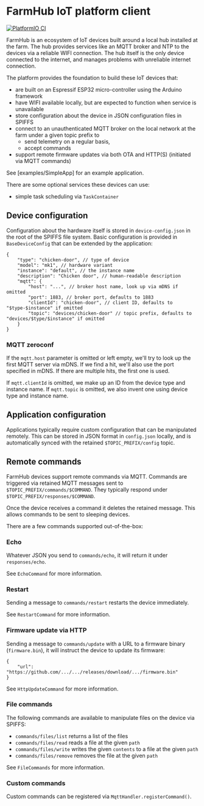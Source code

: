 # FarmHub IoT platform client

[![PlatformIO CI](https://github.com/kivancsikert/farmhub-client/actions/workflows/build.yml/badge.svg)](https://github.com/kivancsikert/farmhub-client/actions/workflows/build.yml)

FarmHub is an ecosystem of IoT devices built around a local hub installed at the farm.
The hub provides services like an MQTT broker and NTP to the devices via a reliable WIFI connection.
The hub itself is the only device connected to the internet, and manages problems with unreliable internet connection.

The platform provides the foundation to build these IoT devices that:

- are built on an Espressif ESP32 micro-controller using the Arduino framework
- have WIFI available locally, but are expected to function when service is unavailable
- store configuration about the device in JSON configuration files in SPIFFS
- connect to an unauthenticated MQTT broker on the local network at the farm under a given topic prefix to
  - send telemetry on a regular basis,
  - accept commands
- support remote firmware updates via both OTA and HTTP(S) (initiated via MQTT commands)

See [examples/SimpleApp] for an example application.

There are some optional services these devices can use:

- simple task scheduling via `TaskContainer`

## Device configuration

Configuration about the hardware itself is stored in `device-config.json` in the root of the SPIFFS file system.
Basic configuration is provided in `BaseDeviceConfig` that can be extended by the application:

```jsonc
{
    "type": "chicken-door", // type of device
    "model": "mk1", // hardware variant
    "instance": "default", // the instance name
    "description": "Chicken door", // human-readable description
    "mqtt": {
        "host": "...", // broker host name, look up via mDNS if omitted
        "port": 1883, // broker port, defaults to 1883
        "clientId": "chicken-door", // client ID, defaults to "$type-$instance" if omitted
        "topic": "devices/chicken-door" // topic prefix, defaults to "devices/$type/$instance" if omitted
    }
}
```

### MQTT zeroconf

If the `mqtt.host` parameter is omitted or left empty, we'll try to look up the first MQTT server via mDNS.
If we find a hit, we'll also use the port specified in mDNS.
If there are multiple hits, the first one is used.

If `mqtt.clientId` is omitted, we make up an ID from the device type and instance name.
If `mqtt.topic` is omitted, we also invent one using device type and instance name.

## Application configuration

Applications typically require custom configuration that can be manipulated remotely.
This can be stored in JSON format in `config.json` locally, and is automatically synced with the retained `$TOPIC_PREFIX/config` topic.

## Remote commands

FarmHub devices support remote commands via MQTT.
Commands are triggered via retained MQTT messages sent to `$TOPIC_PREFIX/commands/$COMMAND`.
They typically respond under `$TOPIC_PREFIX/responses/$COMMAND`.

Once the device receives a command it deletes the retained message.
This allows commands to be sent to sleeping devices.

There are a few commands supported out-of-the-box:

### Echo

Whatever JSON you send to `commands/echo`, it will return it under `responses/echo`.

See `EchoCommand` for more information.

### Restart

Sending a message to `commands/restart` restarts the device immediately.

See `RestartCommand` for more information.

### Firmware update via HTTP

Sending a message to `commands/update` with a URL to a firmware binary (`firmware.bin`), it will instruct the device to update its firmware:

```jsonc
{
    "url": "https://github.com/.../.../releases/download/.../firmware.bin"
}
```

See `HttpUpdateCommand` for more information.

### File commands

The following commands are available to manipulate files on the device via SPIFFS:

- `commands/files/list` returns a list of the files
- `commands/files/read` reads a file at the given `path`
- `commands/files/write` writes the given `contents` to a file at the given `path`
- `commands/files/remove` removes the file at the given `path`

See `FileCommands` for more information.

### Custom commands

Custom commands can be registered via `MqttHandler.registerCommand()`.
